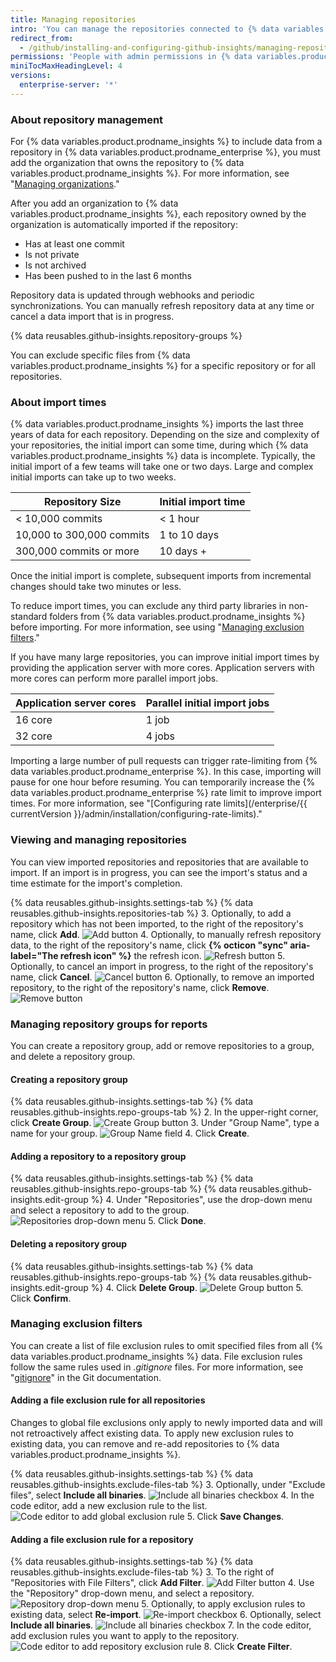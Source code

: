 ```yaml
---
title: Managing repositories
intro: 'You can manage the repositories connected to {% data variables.product.prodname_insights %} and the data included in metrics for each repository.'
redirect_from:
  - /github/installing-and-configuring-github-insights/managing-repositories
permissions: 'People with admin permissions in {% data variables.product.prodname_insights %} can manage repositories. '
miniTocMaxHeadingLevel: 4
versions:
  enterprise-server: '*'
---
```


### About repository management

For {% data variables.product.prodname_insights %} to include data from a repository in {% data variables.product.prodname_enterprise %}, you must add the organization that owns the repository to {% data variables.product.prodname_insights %}. For more information, see "[Managing organizations](/github/installing-and-configuring-github-insights/managing-organizations)."

After you add an organization to {% data variables.product.prodname_insights %}, each repository owned by the organization is automatically imported if the repository:
- Has at least one commit
- Is not private
- Is not archived
- Has been pushed to in the last 6 months

Repository data is updated through webhooks and periodic synchronizations. You can manually refresh repository data at any time or cancel a data import that is in progress.

{% data reusables.github-insights.repository-groups %}

You can exclude specific files from {% data variables.product.prodname_insights %} for a specific repository or for all repositories.  

### About import times

{% data variables.product.prodname_insights %} imports the last three years of data for each repository. Depending on the size and complexity of your repositories, the initial import can some time, during which {% data variables.product.prodname_insights %} data is incomplete. Typically, the initial import of a few teams will take one or two days. Large and complex initial imports can take up to two weeks.

| Repository Size     | Initial import time      |
| ----------|--------------|
|  < 10,000 commits        | < 1 hour  |
| 10,000 to 300,000 commits       | 1 to 10 days  |
| 300,000 commits or more       | 10 days + |

Once the initial import is complete, subsequent imports from incremental changes should take two minutes or less.

To reduce import times, you can exclude any third party libraries in non-standard folders from {% data variables.product.prodname_insights %} before importing. For more information, see using "[Managing exclusion filters](#managing-exclusion-filters)."

If you have many large repositories, you can improve initial import times by providing the application server with more cores. Application servers with more cores can perform more parallel import jobs.

| Application server cores | Parallel initial import jobs  |
| ----------|--------------|
| 16 core       | 1 job  |
| 32 core      | 4 jobs |

Importing a large number of pull requests can trigger rate-limiting from {% data variables.product.prodname_enterprise %}. In this case, importing will pause for one hour before resuming. You can temporarily increase the {% data variables.product.prodname_enterprise %} rate limit to improve import times. For more information, see "[Configuring rate limits](/enterprise/{{ currentVersion }}/admin/installation/configuring-rate-limits)."

### Viewing and managing repositories

You can view imported repositories and repositories that are available to import. If an import is in progress, you can see the import's status and a time estimate for the import's completion.

{% data reusables.github-insights.settings-tab %}
{% data reusables.github-insights.repositories-tab %}
3. Optionally, to add a repository which has not been imported, to the right of the repository's name, click **Add**.
  ![Add button](/assets/images/help/insights/add-button.png)
4. Optionally, to manually refresh repository data, to the right of the repository's name, click **{% octicon "sync" aria-label="The refresh icon" %}** the refresh icon.
  ![Refresh button](/assets/images/help/insights/refresh-button.png)
5. Optionally, to cancel an import in progress, to the right of the repository's name, click **Cancel**.
  ![Cancel button](/assets/images/help/insights/cancel-button.png)
6. Optionally, to remove an imported repository, to the right of the repository's name, click **Remove**.
  ![Remove button](/assets/images/help/insights/remove-button.png)

### Managing repository groups for reports

You can create a repository group, add or remove repositories to a group, and delete a repository group.

#### Creating a repository group

{% data reusables.github-insights.settings-tab %}
{% data reusables.github-insights.repo-groups-tab %}
2. In the upper-right corner, click **Create Group**.
  ![Create Group button](/assets/images/help/insights/create-group.png)
3. Under "Group Name", type a name for your group.
  ![Group Name field](/assets/images/help/insights/group-name.png)
4. Click **Create**.

#### Adding a repository to a repository group

{% data reusables.github-insights.settings-tab %}
{% data reusables.github-insights.repo-groups-tab %}
{% data reusables.github-insights.edit-group %}
4. Under "Repositories", use the drop-down menu and select a repository to add to the group.
  ![Repositories drop-down menu](/assets/images/help/insights/repositories-drop-down.png)
5. Click **Done**.

#### Deleting a repository group

{% data reusables.github-insights.settings-tab %}
{% data reusables.github-insights.repo-groups-tab %}
{% data reusables.github-insights.edit-group %}
4. Click **Delete Group**.
  ![Delete Group button](/assets/images/help/insights/delete-group.png)
5. Click **Confirm**.

### Managing exclusion filters

You can create a list of file exclusion rules to omit specified files from all {% data variables.product.prodname_insights %} data. File exclusion rules follow the same rules used in *.gitignore* files. For more information, see "[gitignore](https://git-scm.com/docs/gitignore)" in the Git documentation.

#### Adding a file exclusion rule for all repositories

Changes to global file exclusions only apply to newly imported data and will not retroactively affect existing data. To apply new exclusion rules to existing data, you can remove and re-add repositories to {% data variables.product.prodname_insights %}.

{% data reusables.github-insights.settings-tab %}
{% data reusables.github-insights.exclude-files-tab %}
3. Optionally, under "Exclude files", select **Include all binaries**.
  ![Include all binaries checkbox](/assets/images/help/insights/include-all-binaries-global.png)
4. In the code editor, add a new exclusion rule to the list.
  ![Code editor to add global exclusion rule](/assets/images/help/insights/global-exclusion-list.png)
5. Click **Save Changes**.

#### Adding a file exclusion rule for a repository

{% data reusables.github-insights.settings-tab %}
{% data reusables.github-insights.exclude-files-tab %}
3. To the right of "Repositories with File Filters", click **Add Filter**.
  ![Add Filter button](/assets/images/help/insights/add-filter.png)
4. Use the "Repository" drop-down menu, and select a repository.
  ![Repository drop-down menu](/assets/images/help/insights/repository-drop-down-exclude.png)
5. Optionally, to apply exclusion rules to existing data, select **Re-import**.
  ![Re-import checkbox](/assets/images/help/insights/re-import-checkbox.png)
6. Optionally, select **Include all binaries**.
    ![Include all binaries checkbox](/assets/images/help/insights/include-all-binaries-repo.png)
7. In the code editor, add exclusion rules you want to apply to the repository.
  ![Code editor to add repository exclusion rule](/assets/images/help/insights/repo-exclusion-list.png)
8. Click **Create Filter**.
